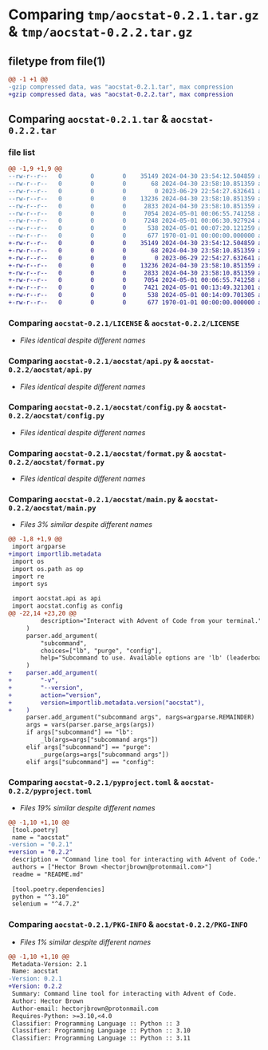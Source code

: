 # Comparing `tmp/aocstat-0.2.1.tar.gz` & `tmp/aocstat-0.2.2.tar.gz`

## filetype from file(1)

```diff
@@ -1 +1 @@
-gzip compressed data, was "aocstat-0.2.1.tar", max compression
+gzip compressed data, was "aocstat-0.2.2.tar", max compression
```

## Comparing `aocstat-0.2.1.tar` & `aocstat-0.2.2.tar`

### file list

```diff
@@ -1,9 +1,9 @@
--rw-r--r--   0        0        0    35149 2024-04-30 23:54:12.504859 aocstat-0.2.1/LICENSE
--rw-r--r--   0        0        0       68 2024-04-30 23:58:10.851359 aocstat-0.2.1/README.md
--rw-r--r--   0        0        0        0 2023-06-29 22:54:27.632641 aocstat-0.2.1/aocstat/__init__.py
--rw-r--r--   0        0        0    13236 2024-04-30 23:58:10.851359 aocstat-0.2.1/aocstat/api.py
--rw-r--r--   0        0        0     2833 2024-04-30 23:58:10.851359 aocstat-0.2.1/aocstat/config.py
--rw-r--r--   0        0        0     7054 2024-05-01 00:06:55.741258 aocstat-0.2.1/aocstat/format.py
--rw-r--r--   0        0        0     7248 2024-05-01 00:06:30.927924 aocstat-0.2.1/aocstat/main.py
--rw-r--r--   0        0        0      538 2024-05-01 00:07:20.121259 aocstat-0.2.1/pyproject.toml
--rw-r--r--   0        0        0      677 1970-01-01 00:00:00.000000 aocstat-0.2.1/PKG-INFO
+-rw-r--r--   0        0        0    35149 2024-04-30 23:54:12.504859 aocstat-0.2.2/LICENSE
+-rw-r--r--   0        0        0       68 2024-04-30 23:58:10.851359 aocstat-0.2.2/README.md
+-rw-r--r--   0        0        0        0 2023-06-29 22:54:27.632641 aocstat-0.2.2/aocstat/__init__.py
+-rw-r--r--   0        0        0    13236 2024-04-30 23:58:10.851359 aocstat-0.2.2/aocstat/api.py
+-rw-r--r--   0        0        0     2833 2024-04-30 23:58:10.851359 aocstat-0.2.2/aocstat/config.py
+-rw-r--r--   0        0        0     7054 2024-05-01 00:06:55.741258 aocstat-0.2.2/aocstat/format.py
+-rw-r--r--   0        0        0     7421 2024-05-01 00:13:49.321301 aocstat-0.2.2/aocstat/main.py
+-rw-r--r--   0        0        0      538 2024-05-01 00:14:09.701305 aocstat-0.2.2/pyproject.toml
+-rw-r--r--   0        0        0      677 1970-01-01 00:00:00.000000 aocstat-0.2.2/PKG-INFO
```

### Comparing `aocstat-0.2.1/LICENSE` & `aocstat-0.2.2/LICENSE`

 * *Files identical despite different names*

### Comparing `aocstat-0.2.1/aocstat/api.py` & `aocstat-0.2.2/aocstat/api.py`

 * *Files identical despite different names*

### Comparing `aocstat-0.2.1/aocstat/config.py` & `aocstat-0.2.2/aocstat/config.py`

 * *Files identical despite different names*

### Comparing `aocstat-0.2.1/aocstat/format.py` & `aocstat-0.2.2/aocstat/format.py`

 * *Files identical despite different names*

### Comparing `aocstat-0.2.1/aocstat/main.py` & `aocstat-0.2.2/aocstat/main.py`

 * *Files 3% similar despite different names*

```diff
@@ -1,8 +1,9 @@
 import argparse
+import importlib.metadata
 import os
 import os.path as op
 import re
 import sys
 
 import aocstat.api as api
 import aocstat.config as config
@@ -22,14 +23,20 @@
         description="Interact with Advent of Code from your terminal."
     )
     parser.add_argument(
         "subcommand",
         choices=["lb", "purge", "config"],
         help="Subcommand to use. Available options are 'lb' (leaderboard), 'purge' (purge cache), or 'config' (view and edit config values).",
     )
+    parser.add_argument(
+        "-v",
+        "--version",
+        action="version",
+        version=importlib.metadata.version("aocstat"),
+    )
     parser.add_argument("subcommand args", nargs=argparse.REMAINDER)
     args = vars(parser.parse_args(args))
     if args["subcommand"] == "lb":
         _lb(args=args["subcommand args"])
     elif args["subcommand"] == "purge":
         _purge(args=args["subcommand args"])
     elif args["subcommand"] == "config":
```

### Comparing `aocstat-0.2.1/pyproject.toml` & `aocstat-0.2.2/pyproject.toml`

 * *Files 19% similar despite different names*

```diff
@@ -1,10 +1,10 @@
 [tool.poetry]
 name = "aocstat"
-version = "0.2.1"
+version = "0.2.2"
 description = "Command line tool for interacting with Advent of Code."
 authors = ["Hector Brown <hectorjbrown@protonmail.com>"]
 readme = "README.md"
 
 [tool.poetry.dependencies]
 python = "^3.10"
 selenium = "^4.7.2"
```

### Comparing `aocstat-0.2.1/PKG-INFO` & `aocstat-0.2.2/PKG-INFO`

 * *Files 1% similar despite different names*

```diff
@@ -1,10 +1,10 @@
 Metadata-Version: 2.1
 Name: aocstat
-Version: 0.2.1
+Version: 0.2.2
 Summary: Command line tool for interacting with Advent of Code.
 Author: Hector Brown
 Author-email: hectorjbrown@protonmail.com
 Requires-Python: >=3.10,<4.0
 Classifier: Programming Language :: Python :: 3
 Classifier: Programming Language :: Python :: 3.10
 Classifier: Programming Language :: Python :: 3.11
```

